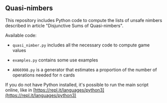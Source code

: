 ## Quasi-nimbers

This repository includes Python code to compute the lists of unsafe nimbers described in article "Disjunctive Sums of Quasi-nimbers".

Available code:

+ `quasi_nimber.py` includes all the necessary code to compute game values 

+ `examples.py` contains some use examples

+ `A066998.py` is a generator that estimates a proportion of the number of operations needed for n cards

If you do not have Python installed, it's possible to run the main script online, like in [https://repl.it/languages/python3](https://repl.it/languages/python3)
